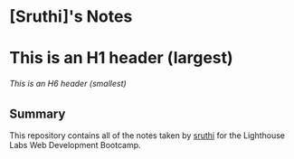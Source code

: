 # [Sruthi]'s Notes

# This is an H1 header (largest)
###### This is an H6 header (smallest)

## Summary 

This repository contains all of the notes taken by [sruthi](https://github.com/sruthiCodes) for the Lighthouse Labs Web Development Bootcamp.
